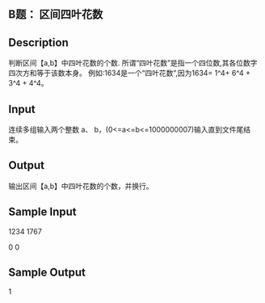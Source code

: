 ## B题： 区间四叶花数
## Description

判断区间【a,b】中四叶花数的个数.
所谓“四叶花数”是指一个四位数,其各位数字四次方和等于该数本身。
例如:1634是一个“四叶花数”,因为1634= 1^4+ 6^4 + 3^4 + 4^4。

## Input

连续多组输入两个整数 a、 b，(0<=a<=b<=1000000007)输入直到文件尾结束。

## Output

输出区间【a,b】中四叶花数的个数，并换行。

## Sample Input

1234 1767

0 0

## Sample Output

1